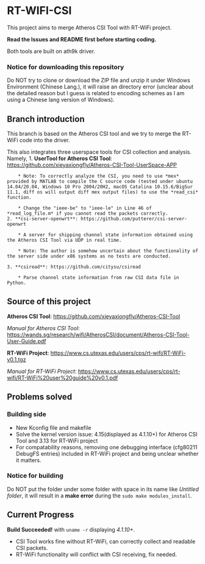# RT-WIFI-CSI
This project aims to merge Atheros CSI Tool with RT-WiFi project.

**Read the Issues and README first before starting coding.**

Both tools are built on ath9k driver.
### Notice for downloading this repository
Do NOT try to clone or download the ZIP file and unzip it under Windows Environment (Chinese Lang.), it will raise an directory error (unclear about the detailed reason but I guess is related to encoding schemes as I am using a Chinese lang version of Windows).

## Branch introduction
This branch is based on the Atheros CSI tool and we try to merge the RT-WiFi code into the driver.

This also integrates three userspace tools for CSI collection and analysis.
Namely,
    1. **UserTool for Atheros CSI Tool**: https://github.com/xieyaxiongfly/Atheros-CSI-Tool-UserSpace-APP
    
        * Note: To correctly analyze the CSI, you need to use *mex* provided by MATLAB to compile the C source code (tested under ubuntu 14.04/20.04, Windows 10 Pro 2004/20H2, macOS Catalina 10.15.6/BigSur 11.1, diff os will output diff mex output files) to use the *read_csi* function.
        
        * Change the "ieee-be" to "ieee-le" in Line 46 of *read_log_file.m* if you cannot read the packets correctly. 
    2. **csi-server-openwrt**: https://github.com/putterer/csi-server-openwrt
    
        * A server for shipping channel state information obtained using the Atheros CSI Tool via UDP in real time. 
        
        * Note: The author is somehow uncertain about the functionality of the server side under x86 systems as no tests are conducted.
        
    3. **csiread**: https://github.com/citysu/csiread
    
        * Parse channel state information from raw CSI data file in Python.
## Source of this project
**Atheros CSI Tool**: https://github.com/xieyaxiongfly/Atheros-CSI-Tool

*Manual for Atheros CSI Tool*: https://wands.sg/research/wifi/AtherosCSI/document/Atheros-CSI-Tool-User-Guide.pdf

**RT-WiFi Project**: https://www.cs.utexas.edu/users/cps/rt-wifi/RT-WiFi-v0.1.tgz

*Manual for RT-WiFi Project*: https://www.cs.utexas.edu/users/cps/rt-wifi/RT-WiFi%20user%20guide%20v0.1.pdf

## Problems solved
### Building side
* New Kconfig file and makefile
* Solve the kernel version issue: 4.15(displayed as 4.1.10+) for Atheros CSI Tool and 3.13 for RT-WiFi project
* For compatability reasons, removing one debugging interface (cfg80211 DebugFS entries) included in RT-WiFi project and being unclear whether it matters. 
### Notice for building
Do NOT put the folder under some folder with space in its name like *Untitled folder*, it will result in a **make error** during the `sudo make modules_install`.
## Current Progress
**Build Succeeded!** with `uname -r` displaying *4.1.10+*.
* CSI Tool works fine without RT-WiFi, can correctly collect and readable CSI packets.
* RT-WiFi functionality will conflict with CSI receiving, fix needed.

